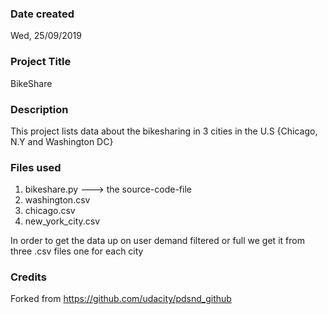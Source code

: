 ### Date created
Wed, 25/09/2019

### Project Title
BikeShare

### Description
This project lists data about the bikesharing in 3 cities in the U.S
{Chicago, N.Y and Washington DC}

### Files used
1. bikeshare.py ---> the source-code-file
2. washington.csv
3. chicago.csv
4. new_york_city.csv

In order to get the data up on user demand filtered or full we get it from three .csv files one for each city  

### Credits
Forked from https://github.com/udacity/pdsnd_github
